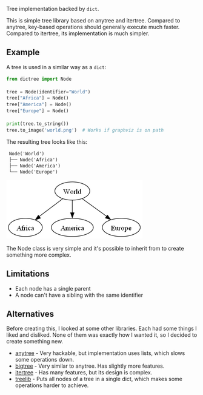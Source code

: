 Tree implementation backed by `dict`.

This is simple tree library based on anytree and itertree.
Compared to anytree, key-based operations should generally execute much faster.
Compared to itertree, its implementation is much simpler.

## Example ##

A tree is used in a similar way as a `dict`:

```python
from dictree import Node

tree = Node(identifier="World")
tree["Africa"] = Node()
tree["America"] = Node()
tree["Europe"] = Node()

print(tree.to_string())
tree.to_image('world.png')  # Works if graphviz is on path
```

The resulting tree looks like this:

```
 Node('World')
 ├── Node('Africa')
 ├── Node('America')
 └── Node('Europe')
```

![world](world.png)

The Node class is very simple and it's possible to inherit from to create something more complex.

## Limitations ##
- Each node has a single parent
- A node can't have a sibling with the same identifier

## Alternatives ##

Before creating this, I looked at some other libraries.
Each had some things I liked and disliked.
None of them was exactly how I wanted it, so I decided to create something new.

- [anytree](https://github.com/c0fec0de/anytree) - Very hackable, but implementation uses lists, which slows some operations down.
- [bigtree](https://github.com/kayjan/bigtree) - Very similar to anytree. Has slightly more features.
- [itertree](https://github.com/BR1py/itertree) - Has many features, but its design is complex.
- [treelib](https://github.com/caesar0301/treelib) - Puts all nodes of a tree in a single dict, which makes some operations harder to achieve.

